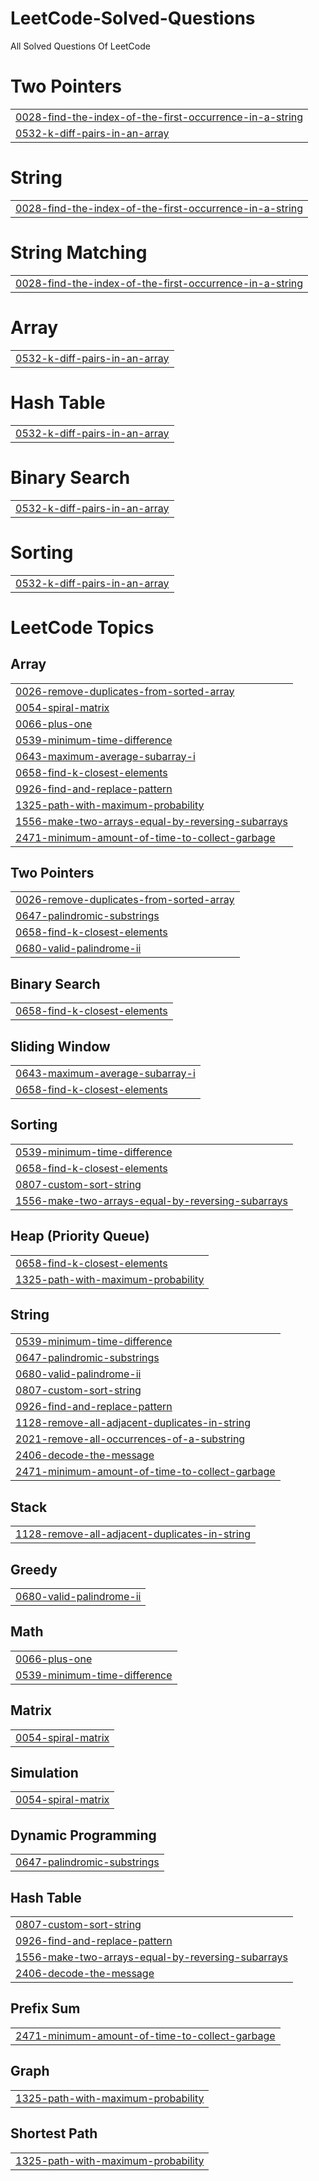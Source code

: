 # LeetCode-Solved-Questions
All Solved Questions Of LeetCode


# Two Pointers
|  |
| ------- |
| [0028-find-the-index-of-the-first-occurrence-in-a-string](https://github.com/Mr-Yash-beldar/LeetCode-Solved-Questions/tree/master/0028-find-the-index-of-the-first-occurrence-in-a-string) |
| [0532-k-diff-pairs-in-an-array](https://github.com/Mr-Yash-beldar/LeetCode-Solved-Questions/tree/master/0532-k-diff-pairs-in-an-array) |
# String
|  |
| ------- |
| [0028-find-the-index-of-the-first-occurrence-in-a-string](https://github.com/Mr-Yash-beldar/LeetCode-Solved-Questions/tree/master/0028-find-the-index-of-the-first-occurrence-in-a-string) |
# String Matching
|  |
| ------- |
| [0028-find-the-index-of-the-first-occurrence-in-a-string](https://github.com/Mr-Yash-beldar/LeetCode-Solved-Questions/tree/master/0028-find-the-index-of-the-first-occurrence-in-a-string) |
# Array
|  |
| ------- |
| [0532-k-diff-pairs-in-an-array](https://github.com/Mr-Yash-beldar/LeetCode-Solved-Questions/tree/master/0532-k-diff-pairs-in-an-array) |
# Hash Table
|  |
| ------- |
| [0532-k-diff-pairs-in-an-array](https://github.com/Mr-Yash-beldar/LeetCode-Solved-Questions/tree/master/0532-k-diff-pairs-in-an-array) |
# Binary Search
|  |
| ------- |
| [0532-k-diff-pairs-in-an-array](https://github.com/Mr-Yash-beldar/LeetCode-Solved-Questions/tree/master/0532-k-diff-pairs-in-an-array) |
# Sorting
|  |
| ------- |
| [0532-k-diff-pairs-in-an-array](https://github.com/Mr-Yash-beldar/LeetCode-Solved-Questions/tree/master/0532-k-diff-pairs-in-an-array) |
<!---LeetCode Topics Start-->
# LeetCode Topics
## Array
|  |
| ------- |
| [0026-remove-duplicates-from-sorted-array](https://github.com/Mr-Yash-beldar/LeetCode-Solved-Questions/tree/master/0026-remove-duplicates-from-sorted-array) |
| [0054-spiral-matrix](https://github.com/Mr-Yash-beldar/LeetCode-Solved-Questions/tree/master/0054-spiral-matrix) |
| [0066-plus-one](https://github.com/Mr-Yash-beldar/LeetCode-Solved-Questions/tree/master/0066-plus-one) |
| [0539-minimum-time-difference](https://github.com/Mr-Yash-beldar/LeetCode-Solved-Questions/tree/master/0539-minimum-time-difference) |
| [0643-maximum-average-subarray-i](https://github.com/Mr-Yash-beldar/LeetCode-Solved-Questions/tree/master/0643-maximum-average-subarray-i) |
| [0658-find-k-closest-elements](https://github.com/Mr-Yash-beldar/LeetCode-Solved-Questions/tree/master/0658-find-k-closest-elements) |
| [0926-find-and-replace-pattern](https://github.com/Mr-Yash-beldar/LeetCode-Solved-Questions/tree/master/0926-find-and-replace-pattern) |
| [1325-path-with-maximum-probability](https://github.com/Mr-Yash-beldar/LeetCode-Solved-Questions/tree/master/1325-path-with-maximum-probability) |
| [1556-make-two-arrays-equal-by-reversing-subarrays](https://github.com/Mr-Yash-beldar/LeetCode-Solved-Questions/tree/master/1556-make-two-arrays-equal-by-reversing-subarrays) |
| [2471-minimum-amount-of-time-to-collect-garbage](https://github.com/Mr-Yash-beldar/LeetCode-Solved-Questions/tree/master/2471-minimum-amount-of-time-to-collect-garbage) |
## Two Pointers
|  |
| ------- |
| [0026-remove-duplicates-from-sorted-array](https://github.com/Mr-Yash-beldar/LeetCode-Solved-Questions/tree/master/0026-remove-duplicates-from-sorted-array) |
| [0647-palindromic-substrings](https://github.com/Mr-Yash-beldar/LeetCode-Solved-Questions/tree/master/0647-palindromic-substrings) |
| [0658-find-k-closest-elements](https://github.com/Mr-Yash-beldar/LeetCode-Solved-Questions/tree/master/0658-find-k-closest-elements) |
| [0680-valid-palindrome-ii](https://github.com/Mr-Yash-beldar/LeetCode-Solved-Questions/tree/master/0680-valid-palindrome-ii) |
## Binary Search
|  |
| ------- |
| [0658-find-k-closest-elements](https://github.com/Mr-Yash-beldar/LeetCode-Solved-Questions/tree/master/0658-find-k-closest-elements) |
## Sliding Window
|  |
| ------- |
| [0643-maximum-average-subarray-i](https://github.com/Mr-Yash-beldar/LeetCode-Solved-Questions/tree/master/0643-maximum-average-subarray-i) |
| [0658-find-k-closest-elements](https://github.com/Mr-Yash-beldar/LeetCode-Solved-Questions/tree/master/0658-find-k-closest-elements) |
## Sorting
|  |
| ------- |
| [0539-minimum-time-difference](https://github.com/Mr-Yash-beldar/LeetCode-Solved-Questions/tree/master/0539-minimum-time-difference) |
| [0658-find-k-closest-elements](https://github.com/Mr-Yash-beldar/LeetCode-Solved-Questions/tree/master/0658-find-k-closest-elements) |
| [0807-custom-sort-string](https://github.com/Mr-Yash-beldar/LeetCode-Solved-Questions/tree/master/0807-custom-sort-string) |
| [1556-make-two-arrays-equal-by-reversing-subarrays](https://github.com/Mr-Yash-beldar/LeetCode-Solved-Questions/tree/master/1556-make-two-arrays-equal-by-reversing-subarrays) |
## Heap (Priority Queue)
|  |
| ------- |
| [0658-find-k-closest-elements](https://github.com/Mr-Yash-beldar/LeetCode-Solved-Questions/tree/master/0658-find-k-closest-elements) |
| [1325-path-with-maximum-probability](https://github.com/Mr-Yash-beldar/LeetCode-Solved-Questions/tree/master/1325-path-with-maximum-probability) |
## String
|  |
| ------- |
| [0539-minimum-time-difference](https://github.com/Mr-Yash-beldar/LeetCode-Solved-Questions/tree/master/0539-minimum-time-difference) |
| [0647-palindromic-substrings](https://github.com/Mr-Yash-beldar/LeetCode-Solved-Questions/tree/master/0647-palindromic-substrings) |
| [0680-valid-palindrome-ii](https://github.com/Mr-Yash-beldar/LeetCode-Solved-Questions/tree/master/0680-valid-palindrome-ii) |
| [0807-custom-sort-string](https://github.com/Mr-Yash-beldar/LeetCode-Solved-Questions/tree/master/0807-custom-sort-string) |
| [0926-find-and-replace-pattern](https://github.com/Mr-Yash-beldar/LeetCode-Solved-Questions/tree/master/0926-find-and-replace-pattern) |
| [1128-remove-all-adjacent-duplicates-in-string](https://github.com/Mr-Yash-beldar/LeetCode-Solved-Questions/tree/master/1128-remove-all-adjacent-duplicates-in-string) |
| [2021-remove-all-occurrences-of-a-substring](https://github.com/Mr-Yash-beldar/LeetCode-Solved-Questions/tree/master/2021-remove-all-occurrences-of-a-substring) |
| [2406-decode-the-message](https://github.com/Mr-Yash-beldar/LeetCode-Solved-Questions/tree/master/2406-decode-the-message) |
| [2471-minimum-amount-of-time-to-collect-garbage](https://github.com/Mr-Yash-beldar/LeetCode-Solved-Questions/tree/master/2471-minimum-amount-of-time-to-collect-garbage) |
## Stack
|  |
| ------- |
| [1128-remove-all-adjacent-duplicates-in-string](https://github.com/Mr-Yash-beldar/LeetCode-Solved-Questions/tree/master/1128-remove-all-adjacent-duplicates-in-string) |
## Greedy
|  |
| ------- |
| [0680-valid-palindrome-ii](https://github.com/Mr-Yash-beldar/LeetCode-Solved-Questions/tree/master/0680-valid-palindrome-ii) |
## Math
|  |
| ------- |
| [0066-plus-one](https://github.com/Mr-Yash-beldar/LeetCode-Solved-Questions/tree/master/0066-plus-one) |
| [0539-minimum-time-difference](https://github.com/Mr-Yash-beldar/LeetCode-Solved-Questions/tree/master/0539-minimum-time-difference) |
## Matrix
|  |
| ------- |
| [0054-spiral-matrix](https://github.com/Mr-Yash-beldar/LeetCode-Solved-Questions/tree/master/0054-spiral-matrix) |
## Simulation
|  |
| ------- |
| [0054-spiral-matrix](https://github.com/Mr-Yash-beldar/LeetCode-Solved-Questions/tree/master/0054-spiral-matrix) |
## Dynamic Programming
|  |
| ------- |
| [0647-palindromic-substrings](https://github.com/Mr-Yash-beldar/LeetCode-Solved-Questions/tree/master/0647-palindromic-substrings) |
## Hash Table
|  |
| ------- |
| [0807-custom-sort-string](https://github.com/Mr-Yash-beldar/LeetCode-Solved-Questions/tree/master/0807-custom-sort-string) |
| [0926-find-and-replace-pattern](https://github.com/Mr-Yash-beldar/LeetCode-Solved-Questions/tree/master/0926-find-and-replace-pattern) |
| [1556-make-two-arrays-equal-by-reversing-subarrays](https://github.com/Mr-Yash-beldar/LeetCode-Solved-Questions/tree/master/1556-make-two-arrays-equal-by-reversing-subarrays) |
| [2406-decode-the-message](https://github.com/Mr-Yash-beldar/LeetCode-Solved-Questions/tree/master/2406-decode-the-message) |
## Prefix Sum
|  |
| ------- |
| [2471-minimum-amount-of-time-to-collect-garbage](https://github.com/Mr-Yash-beldar/LeetCode-Solved-Questions/tree/master/2471-minimum-amount-of-time-to-collect-garbage) |
## Graph
|  |
| ------- |
| [1325-path-with-maximum-probability](https://github.com/Mr-Yash-beldar/LeetCode-Solved-Questions/tree/master/1325-path-with-maximum-probability) |
## Shortest Path
|  |
| ------- |
| [1325-path-with-maximum-probability](https://github.com/Mr-Yash-beldar/LeetCode-Solved-Questions/tree/master/1325-path-with-maximum-probability) |
<!---LeetCode Topics End-->